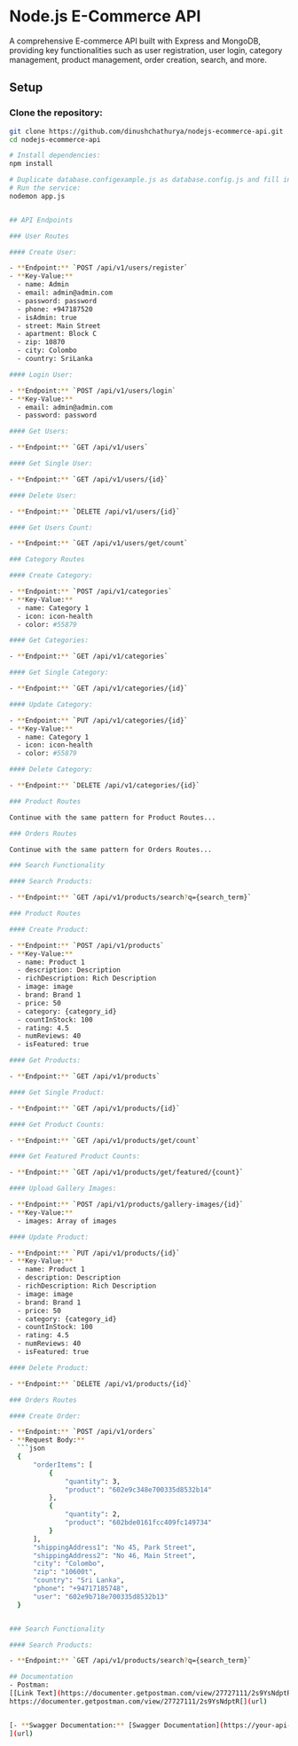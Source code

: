 # Node.js E-Commerce API

A comprehensive E-commerce API built with Express and MongoDB, providing key functionalities such as user registration, user login, category management, product management, order creation, search, and more.

## Setup

### Clone the repository:

```bash
git clone https://github.com/dinushchathurya/nodejs-ecommerce-api.git
cd nodejs-ecommerce-api

# Install dependencies:
npm install

# Duplicate database.configexample.js as database.config.js and fill in the environment variables.
# Run the service:
nodemon app.js


## API Endpoints

### User Routes

#### Create User:

- **Endpoint:** `POST /api/v1/users/register`
- **Key-Value:**
  - name: Admin
  - email: admin@admin.com
  - password: password
  - phone: +947187520
  - isAdmin: true
  - street: Main Street
  - apartment: Block C
  - zip: 10870
  - city: Colombo
  - country: SriLanka

#### Login User:

- **Endpoint:** `POST /api/v1/users/login`
- **Key-Value:**
  - email: admin@admin.com
  - password: password

#### Get Users:

- **Endpoint:** `GET /api/v1/users`

#### Get Single User:

- **Endpoint:** `GET /api/v1/users/{id}`

#### Delete User:

- **Endpoint:** `DELETE /api/v1/users/{id}`

#### Get Users Count:

- **Endpoint:** `GET /api/v1/users/get/count`

### Category Routes

#### Create Category:

- **Endpoint:** `POST /api/v1/categories`
- **Key-Value:**
  - name: Category 1
  - icon: icon-health
  - color: #55879

#### Get Categories:

- **Endpoint:** `GET /api/v1/categories`

#### Get Single Category:

- **Endpoint:** `GET /api/v1/categories/{id}`

#### Update Category:

- **Endpoint:** `PUT /api/v1/categories/{id}`
- **Key-Value:**
  - name: Category 1
  - icon: icon-health
  - color: #55879

#### Delete Category:

- **Endpoint:** `DELETE /api/v1/categories/{id}`

### Product Routes

Continue with the same pattern for Product Routes...

### Orders Routes

Continue with the same pattern for Orders Routes...

### Search Functionality

#### Search Products:

- **Endpoint:** `GET /api/v1/products/search?q={search_term}`

### Product Routes

#### Create Product:

- **Endpoint:** `POST /api/v1/products`
- **Key-Value:**
  - name: Product 1
  - description: Description
  - richDescription: Rich Description
  - image: image
  - brand: Brand 1
  - price: 50
  - category: {category_id}
  - countInStock: 100
  - rating: 4.5
  - numReviews: 40
  - isFeatured: true

#### Get Products:

- **Endpoint:** `GET /api/v1/products`

#### Get Single Product:

- **Endpoint:** `GET /api/v1/products/{id}`

#### Get Product Counts:

- **Endpoint:** `GET /api/v1/products/get/count`

#### Get Featured Product Counts:

- **Endpoint:** `GET /api/v1/products/get/featured/{count}`

#### Upload Gallery Images:

- **Endpoint:** `POST /api/v1/products/gallery-images/{id}`
- **Key-Value:**
  - images: Array of images

#### Update Product:

- **Endpoint:** `PUT /api/v1/products/{id}`
- **Key-Value:**
  - name: Product 1
  - description: Description
  - richDescription: Rich Description
  - image: image
  - brand: Brand 1
  - price: 50
  - category: {category_id}
  - countInStock: 100
  - rating: 4.5
  - numReviews: 40
  - isFeatured: true

#### Delete Product:

- **Endpoint:** `DELETE /api/v1/products/{id}`

### Orders Routes

#### Create Order:

- **Endpoint:** `POST /api/v1/orders`
- **Request Body:**
  ```json
  {
      "orderItems": [
          {
              "quantity": 3,
              "product": "602e9c348e700335d8532b14"
          },
          {
              "quantity": 2,
              "product": "602bde0161fcc409fc149734"
          }
      ],
      "shippingAddress1": "No 45, Park Street",
      "shippingAddress2": "No 46, Main Street",
      "city": "Colombo",
      "zip": "10600t",
      "country": "Sri Lanka",
      "phone": "+94717185748",
      "user": "602e9b718e700335d8532b13"
  }


### Search Functionality

#### Search Products:

- **Endpoint:** `GET /api/v1/products/search?q={search_term}`

## Documentation
- Postman:
[[Link Text](https://documenter.getpostman.com/view/27727111/2s9YsNdptR)]()
https://documenter.getpostman.com/view/27727111/2s9YsNdptR[](url)


[- **Swagger Documentation:** [Swagger Documentation](https://your-api-host/api/v1/api-docs/)
](url)
